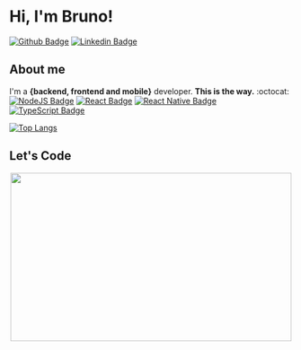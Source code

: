 # Hi, I'm Bruno!

[![Github Badge](https://img.shields.io/badge/github-%23100000.svg?&style=for-the-badge&logo=github&logoColor=whit&link=https://github.com/Brunomello-xD)](https://github.com/Brunomello-xD)
[![Linkedin Badge](https://img.shields.io/badge/linkedin-%230077B5.svg?&style=for-the-badge&logo=linkedin&logoColor=white&link=https://https://www.linkedin.com/in/bruno-mello-14058819b/)](https://www.linkedin.com/in/bruno-mello-14058819b/)

## About me
I'm a **{backend, frontend and mobile}** developer. **This is the way.** :octocat: <br />
[![NodeJS Badge](https://img.shields.io/badge/node.js%20-%2343853D.svg?&style=for-the-badge&logo=node.js&logoColor=white)](https://nodejs.org/en/)
[![React Badge](https://img.shields.io/badge/react%20-%2320232a.svg?&style=for-the-badge&logo=react&logoColor=%2361DAFB)](https://reactjs.org/)
[![React Native Badge](https://img.shields.io/badge/react_native%20-%2320232a.svg?&style=for-the-badge&logo=react&logoColor=%2361DAFB)](https://reactnative.dev/)
[![TypeScript Badge](https://img.shields.io/badge/typescript%20-%23007ACC.svg?&style=for-the-badge&logo=typescript&logoColor=white)](https://www.typescriptlang.org/)
<br/>

[![Top Langs](https://github-readme-stats.vercel.app/api/top-langs/?username=Brunomello-xD&layout=compact&show_icons=true&theme=algolia )](https://github.com/anuraghazra/github-readme-stats)

## Let's Code

<p align="center">
  <img src="https://raw.githubusercontent.com/abhisheknaiidu/abhisheknaiidu/master/code.gif" width="500" height="300"/>
</p>
